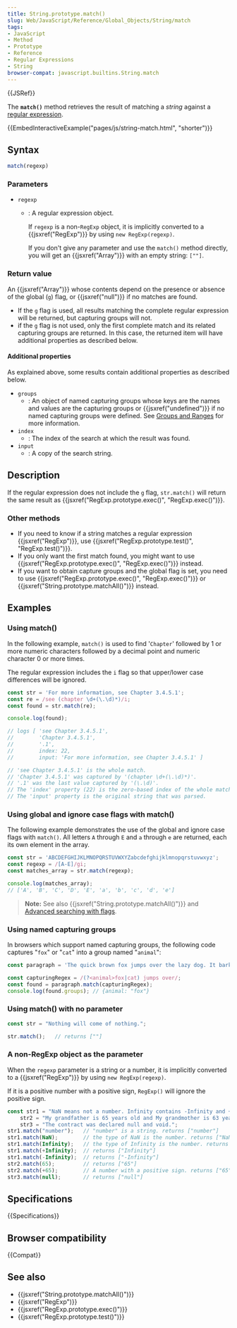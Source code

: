 ```yaml
---
title: String.prototype.match()
slug: Web/JavaScript/Reference/Global_Objects/String/match
tags:
- JavaScript
- Method
- Prototype
- Reference
- Regular Expressions
- String
browser-compat: javascript.builtins.String.match
---
```

{{JSRef}}

The **`match()`** method retrieves the result of matching a _string_ against a
[regular expression](/en-US/docs/Web/JavaScript/Guide/Regular_Expressions).

{{EmbedInteractiveExample("pages/js/string-match.html", "shorter")}}

## Syntax

```js
match(regexp)
```

### Parameters

- `regexp`

  - : A regular expression object.

    If `regexp` is a non-`RegExp` object, it is implicitly converted to a
    {{jsxref("RegExp")}} by using `new RegExp(regexp)`.

    If you don't give any parameter and use the `match()` method directly, you
    will get an {{jsxref("Array")}} with an empty string: `[""]`.

### Return value

An {{jsxref("Array")}} whose contents depend on the presence or absence of
the global (`g`) flag, or {{jsxref("null")}} if no matches are found.

- If the `g` flag is used, all results matching the complete regular expression
  will be returned, but capturing groups will not.
- if the `g` flag is not used, only the first complete match and its related
  capturing groups are returned. In this case, the returned item will have
  additional properties as described below.

#### Additional properties

As explained above, some results contain additional properties as described
below.

- `groups`
  - : An object of named capturing groups whose keys are the names and values
    are the capturing groups or {{jsxref("undefined")}} if no named
    capturing groups were defined. See
    [Groups and Ranges](/en-US/docs/Web/JavaScript/Guide/Regular_Expressions/Groups_and_Ranges)
    for more information.
- `index`
  - : The index of the search at which the result was found.
- `input`
  - : A copy of the search string.

## Description

If the regular expression does not include the `g` flag, `str.match()` will
return the same result as
{{jsxref("RegExp.prototype.exec()", "RegExp.exec()")}}.

### Other methods

- If you need to know if a string matches a regular expression
  {{jsxref("RegExp")}}, use
  {{jsxref("RegExp.prototype.test()", "RegExp.test()")}}.
- If you only want the first match found, you might want to use
  {{jsxref("RegExp.prototype.exec()", "RegExp.exec()")}}
  instead.
- If you want to obtain capture groups and the global flag is set, you need to
  use {{jsxref("RegExp.prototype.exec()", "RegExp.exec()")}}
  or {{jsxref("String.prototype.matchAll()")}} instead.

## Examples

### Using match()

In the following example, `match()` is used to find '`Chapter`' followed by 1 or
more numeric characters followed by a decimal point and numeric character 0 or
more times.

The regular expression includes the `i` flag so that upper/lower case
differences will be ignored.

```js
const str = 'For more information, see Chapter 3.4.5.1';
const re = /see (chapter \d+(\.\d)*)/i;
const found = str.match(re);

console.log(found);

// logs [ 'see Chapter 3.4.5.1',
//        'Chapter 3.4.5.1',
//        '.1',
//        index: 22,
//        input: 'For more information, see Chapter 3.4.5.1' ]

// 'see Chapter 3.4.5.1' is the whole match.
// 'Chapter 3.4.5.1' was captured by '(chapter \d+(\.\d)*)'.
// '.1' was the last value captured by '(\.\d)'.
// The 'index' property (22) is the zero-based index of the whole match.
// The 'input' property is the original string that was parsed.
```

### Using global and ignore case flags with match()

The following example demonstrates the use of the global and ignore case flags
with `match()`. All letters `A` through `E` and `a` through `e` are returned,
each its own element in the array.

```js
const str = 'ABCDEFGHIJKLMNOPQRSTUVWXYZabcdefghijklmnopqrstuvwxyz';
const regexp = /[A-E]/gi;
const matches_array = str.match(regexp);

console.log(matches_array);
// ['A', 'B', 'C', 'D', 'E', 'a', 'b', 'c', 'd', 'e']
```

> **Note:** See also {{jsxref("String.prototype.matchAll()")}}
> and
> [Advanced searching with flags](/en-US/docs/Web/JavaScript/Guide/Regular_Expressions#Advanced_searching_with_flags).

### Using named capturing groups

In browsers which support named capturing groups, the following code captures
"`fox`" or "`cat`" into a group named "`animal`":

```js
const paragraph = 'The quick brown fox jumps over the lazy dog. It barked.';

const capturingRegex = /(?<animal>fox|cat) jumps over/;
const found = paragraph.match(capturingRegex);
console.log(found.groups); // {animal: "fox"}
```

### Using match() with no parameter

```js
const str = "Nothing will come of nothing.";

str.match();   // returns [""]
```

### A non-RegExp object as the parameter

When the `regexp` parameter is a string or a number, it is implicitly converted
to a {{jsxref("RegExp")}} by using `new RegExp(regexp)`.

If it is a positive number with a positive sign, `RegExp()` will ignore the
positive sign.

```js
const str1 = "NaN means not a number. Infinity contains -Infinity and +Infinity in JavaScript.",
    str2 = "My grandfather is 65 years old and My grandmother is 63 years old.",
    str3 = "The contract was declared null and void.";
str1.match("number");   // "number" is a string. returns ["number"]
str1.match(NaN);        // the type of NaN is the number. returns ["NaN"]
str1.match(Infinity);   // the type of Infinity is the number. returns ["Infinity"]
str1.match(+Infinity);  // returns ["Infinity"]
str1.match(-Infinity);  // returns ["-Infinity"]
str2.match(65);         // returns ["65"]
str2.match(+65);        // A number with a positive sign. returns ["65"]
str3.match(null);       // returns ["null"]
```

## Specifications

{{Specifications}}

## Browser compatibility

{{Compat}}

## See also

- {{jsxref("String.prototype.matchAll()")}}
- {{jsxref("RegExp")}}
- {{jsxref("RegExp.prototype.exec()")}}
- {{jsxref("RegExp.prototype.test()")}}
